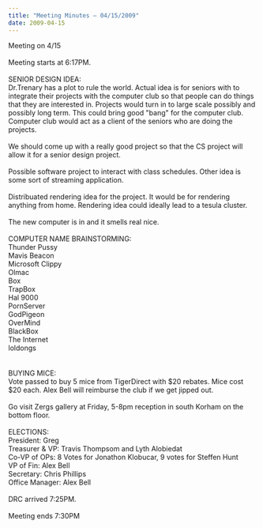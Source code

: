 ```yaml
---
title: "Meeting Minutes – 04/15/2009"
date: 2009-04-15
---
```

Meeting on 4/15<br />
<br />
Meeting starts at 6:17PM.<br />
<br />
SENIOR DESIGN IDEA:<br />
Dr.Trenary has a plot to rule the world. Actual idea is for seniors with to integrate their projects with the computer club so that people can do things that they are interested in. Projects would turn in to large scale possibly and possibly long term. This could bring good "bang" for the computer club. Computer club would act as a client of the seniors who are doing the projects.<br />
<br />
We should come up with a really good project so that the CS project will allow it for a senior design project.<br />
<br />
Possible software project to interact with class schedules. Other idea is some sort of streaming application.<br />
<br />
Distribuated rendering idea for the project. It would be for rendering anything from home. Rendering idea could ideally lead to a tesula cluster.<br />
<br />
The new computer is in and it smells real nice.<br />
<br />
COMPUTER NAME BRAINSTORMING:<br />
Thunder Pussy<br />
Mavis Beacon<br />
Microsoft Clippy<br />
Olmac<br />
Box<br />
TrapBox<br />
Hal 9000<br />
PornServer<br />
GodPigeon<br />
OverMind<br />
BlackBox<br />
The Internet<br />
loldongs<br />
<br />
<br />
BUYING MICE:<br />
Vote passed to buy 5 mice from TigerDirect with $20 rebates. Mice cost $20 each. Alex Bell will reimburse the club if we get jipped out.<br />
<br />
Go visit Zergs gallery at Friday, 5-8pm reception in south Korham on the bottom floor.<br />
<br />
ELECTIONS:<br />
President: Greg<br />
Treasurer & VP: Travis Thompsom and Lyth Alobiedat<br />
Co-VP of OPs: 8 Votes for Jonathon Klobucar, 9 votes for Steffen Hunt<br />
VP of Fin: Alex Bell<br />
Secretary: Chris Phillips<br />
Office Manager: Alex Bell<br />
<br />
DRC arrived 7:25PM.<br />
<br />
Meeting ends 7:30PM
